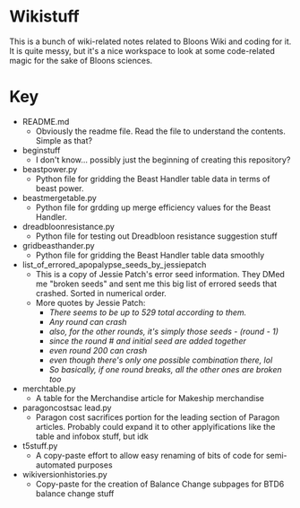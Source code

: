 # Wikistuff
This is a bunch of wiki-related notes related to Bloons Wiki and coding for it. It is quite messy, but it's a nice workspace to look at some code-related magic for the sake of Bloons sciences.

# Key
* README.md
  * Obviously the readme file. Read the file to understand the contents. Simple as that?
* beginstuff
  * I don't know... possibly just the beginning of creating this repository?
* beastpower.py
  * Python file for gridding the Beast Handler table data in terms of beast power.
* beastmergetable.py
  * Python file for grdding up merge efficiency values for the Beast Handler.
* dreadbloonresistance.py
  * Python file for testing out Dreadbloon resistance suggestion stuff
* gridbeasthander.py
  * Python file for gridding the Beast Handler table data smoothly  
* list_of_errored_apopalypse_seeds_by_jessiepatch
  * This is a copy of Jessie Patch's error seed information. They DMed me "broken seeds" and sent me this big list of errored seeds that crashed. Sorted in numerical order.
  * More quotes by Jessie Patch:
    * *There seems to be up to 529 total according to them.*
    * *Any round can crash*
    * *also, for the other rounds, it's simply those seeds - (round - 1)*
    * *since the round # and initial seed are added together*
    * *even round 200 can crash*
    * *even though there's only one possible combination there, lol*
    * *So basically, if one round breaks, all the other ones are broken too*
* merchtable.py
    * A table for the Merchandise article for Makeship merchandise
* paragoncostsac lead.py
  * Paragon cost sacrifices portion for the leading section of Paragon articles. Probably could expand it to other applyifications like the table and infobox stuff, but idk
* t5stuff.py
  * A copy-paste effort to allow easy renaming of bits of code for semi-automated purposes
* wikiversionhistories.py
  * Copy-paste for the creation of Balance Change subpages for BTD6 balance change stuff
